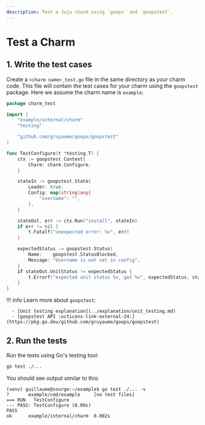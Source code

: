 ```yaml
---
description: Test a Juju charm using `goops` and `goopstest`.
---
```


# Test a Charm

## 1. Write the test cases

Create a `<charm name>_test.go` file in the same directory as your charm code. This file will contain the test cases for your charm using the `goopstest` package. Here we assume the charm name is `example`:

```go
package charm_test

import (
	"example/internal/charm"
	"testing"

	"github.com/gruyaume/goops/goopstest"
)

func TestConfigure(t *testing.T) {
	ctx := goopstest.Context{
		Charm: charm.Configure,
	}

	stateIn := goopstest.State{
		Leader: true,
		Config: map[string]any{
			"username": "",
		},
	}

	stateOut, err := ctx.Run("install", stateIn)
	if err != nil {
		t.Fatalf("unexpected error: %v", err)
	}

	expectedStatus := goopstest.Status{
		Name:    goopstest.StatusBlocked,
		Message: "Username is not set in config",
	}
	if stateOut.UnitStatus != expectedStatus {
		t.Errorf("expected unit status %v, got %v", expectedStatus, stateOut.UnitStatus)
	}
}
```

!!! info
    Learn more about `goopstest`:

      - [Unit testing explanation](../explanation/unit_testing.md)
      - [goopstest API :octicons-link-external-24:](https://pkg.go.dev/github.com/gruyaume/goops/goopstest)

## 2. Run the tests

Run the tests using Go's testing tool:

```bash
go test ./...
```

You should see output similar to this:

```shell
(venv) guillaume@courge:~/example$ go test ./... -v
?       example/cmd/example     [no test files]
=== RUN   TestConfigure
--- PASS: TestConfigure (0.00s)
PASS
ok      example/internal/charm  0.002s
```

